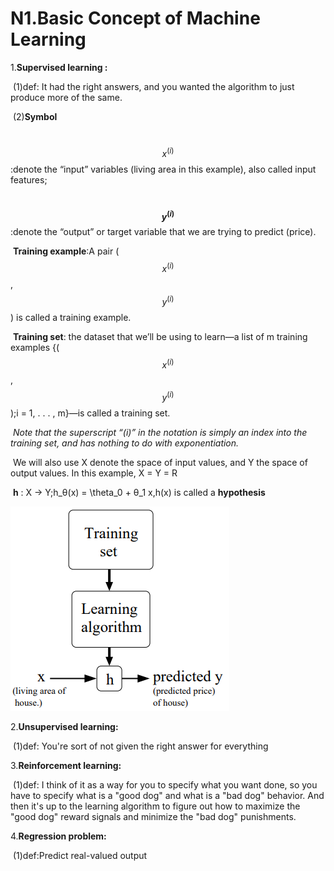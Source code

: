 # N1.Basic Concept of Machine Learning 
1.**Supervised learning :**

​	(1)def: It had the right answers, and you wanted the algorithm to just produce more of the same. 

​	(2)**Symbol**

​	$$x^{(i)}$$  :denote the “input” variables (living area in this example), also called input features;

​	 **$$y^{ (i)}$$** :denote the “output” or target variable that we are trying to predict (price). 

​	**Training example**:A pair ($$x^{ (i)}$$ , $$ y^{ (i)}$$  ) is called a training example.

​	 **Training set**: the dataset that we’ll be using to learn—a list of m training examples {($$x^{(i)}$$  , $$y^{(i)}$$  );i = 1, . . . , m}—is called a training set. 

​	*Note that the superscript “(i)” in the notation is simply an index into the training set, and has nothing to do with exponentiation.* 

​	We will also use X denote the space of input values, and Y the space of output values. In this example, X = Y = R

​	**h** : X → Y;h_θ(x) = \theta_0 + θ_1 x,h(x) is called a **hypothesis**

![ml-1](image/ml-1.png)

2.**Unsupervised learning:**

​	(1)def: You're sort of not given the right answer for everything

3.**Reinforcement learning:**

​	(1)def: I think of it as a way for you to specify what you want done, so you have to specify what is a "good dog" and what is a "bad dog" behavior. And then it's up to the learning algorithm to figure out how to maximize the "good dog" reward signals and minimize the "bad dog" punishments. 

4.**Regression problem:**

​	(1)def:Predict real-valued output

